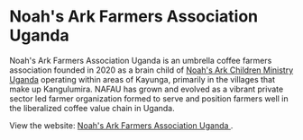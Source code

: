 # Noah's Ark Farmers Association Uganda
 Noah's Ark Farmers Association Uganda is an umbrella coffee farmers association founded in 2020 as a brain child of [Noah's Ark Children Ministry Uganda](https://www.nacmu.org/) operating within areas of Kayunga, primarily in the villages that make up Kangulumira. NAFAU has grown and evolved as a vibrant private sector led farmer organization formed to serve and position farmers well in the liberalized coffee value chain in Uganda.
 
 View the website: [Noah's Ark Farmers Association Uganda ](https://nafau.nacmu.org/).
